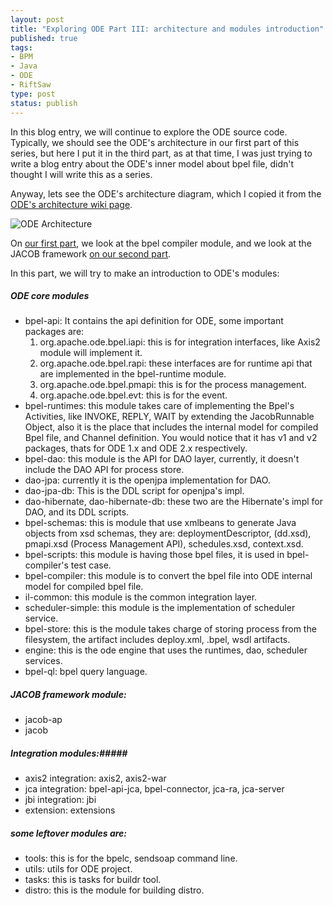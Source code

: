 ```yaml
--- 
layout: post
title: "Exploring ODE Part III: architecture and modules introduction"
published: true
tags: 
- BPM
- Java
- ODE
- RiftSaw
type: post
status: publish
---
```


In this blog entry, we will continue to explore the ODE source code. Typically, we should see the ODE's architecture in our first part of this series, but here I put it in the third part, as at that time, I was just trying to write a blog entry about the ODE's inner model about bpel file, didn't thought I will write this as a series.

Anyway, lets see the ODE's architecture diagram, which I copied it from the [ODE's architecture wiki page](http://ode.apache.org/architectural-overview.html).

![ODE Architecture](../../../../images/OdeArchitecture.png)

On [our first part](/2010/01/26/exploring-ode-part-i-bpel-compiler-and-its-internal-model/), we look at the bpel compiler module, and we look at the JACOB framework [on our second part](/2010/01/27/exploring-ode-part-ii-jacob-framework/).

In this part, we will try to make an introduction to ODE's modules:

##### ODE core modules #####
* bpel-api: It contains the api definition for ODE, some important packages are: 
    1. org.apache.ode.bpel.iapi: this is for integration interfaces, like Axis2 module will implement it.
    2. org.apache.ode.bpel.rapi: these interfaces are for runtime api that are implemented in the bpel-runtime module.
    3. org.apache.ode.bpel.pmapi: this is for the process management.
    4. org.apache.ode.bpel.evt: this is for the event.
* bpel-runtimes: this module takes care of implementing the Bpel's Activities, like INVOKE, REPLY, WAIT by extending the JacobRunnable Object, also it is the place that includes the internal model for compiled Bpel file, and Channel definition. You would notice that it has v1 and v2 packages, thats for ODE 1.x and ODE 2.x respectively.
* bpel-dao: this module is the API for DAO layer, currently, it doesn't include the DAO API for process store.
* dao-jpa: currently it is the openjpa implementation for DAO.
* dao-jpa-db: This is the DDL script for openjpa's impl.
* dao-hibernate, dao-hibernate-db: these two are the Hibernate's impl for DAO, and its DDL scripts.
* bpel-schemas: this is module that use xmlbeans to generate Java objects from xsd schemas, they are: deploymentDescriptor, (dd.xsd), pmapi.xsd (Process Management API), schedules.xsd, context.xsd.
* bpel-scripts: this module is having those bpel files, it is used in bpel-compiler's test case.
* bpel-compiler: this module is to convert the bpel file into ODE internal model for compiled bpel file.
* il-common: this module is the common integration layer.
* scheduler-simple: this module is the implementation of scheduler service.
* bpel-store: this is the module takes charge of storing process from the filesystem, the artifact includes deploy.xml, .bpel, wsdl artifacts.
* engine: this is the ode engine that uses the runtimes, dao, scheduler services.
* bpel-ql: bpel query language.

##### JACOB framework module: #####
* jacob-ap
* jacob

##### Integration modules:#####
* axis2 integration: axis2, axis2-war
* jca integration: bpel-api-jca, bpel-connector, jca-ra, jca-server
* jbi integration: jbi
* extension: extensions

##### some leftover modules are: #####
* tools: this is for the bpelc, sendsoap command line.
* utils: utils for ODE project.
* tasks: this is tasks for buildr tool.
* distro: this is the module for building distro.
